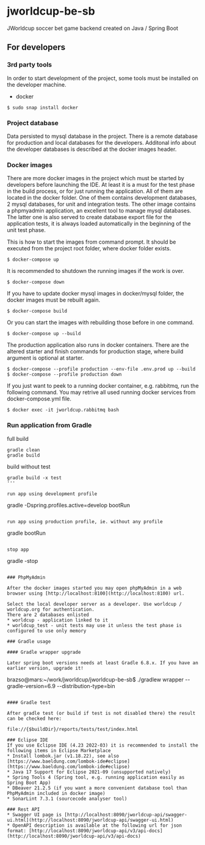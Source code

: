 # jworldcup-be-sb
JWorldcup soccer bet game backend created on Java / Spring Boot

## For developers

### 3rd party tools
In order to start development of the project, some tools must be installed on the developer machine.
* docker

```
$ sudo snap install docker
```

### Project database

Data persisted to mysql database in the project. There is a remote database for production and local databases for the developers. Additonal info about the developer databases is described at the docker images header.

### Docker images

There are more docker images in the project which must be started by developers before launching the IDE. At least it is a must for the test phase in the build process, or for just running the application. All of them are located in the docker folder. One of them contains development databases, 2 mysql databases, for unit and integration tests. The other image contains a phpmyadmin application, an excellent tool to manage mysql databases. The latter one is also served to create database export file for the application tests, it is always loaded automatically in the beginning of the unit test phase.

This is how to start the images from command prompt. It should be executed from the project root folder, where docker folder exists.

```
$ docker-compose up
```

It is recommended to shutdown the running images if the work is over.

```
$ docker-compose down
```

If you have to update docker mysql images in docker/mysql folder, the docker images must be rebuilt again.

```
$ docker-compose build
```

Or you can start the images with rebuilding those before in one command.

```
$ docker-compose up --build
```

The production application also runs in docker containers. There are the altered starter and finish commands for production stage, where build argument is optional at starter.
```
$ docker-compose --profile production --env-file .env.prod up --build
$ docker-compose --profile production down
```

If you just want to peek to a running docker container, e.g. rabbitmq, run the following command. You may retrive all used running docker services from docker-compose.yml file.

```
$ docker exec -it jworldcup.rabbitmq bash
```

### Run application from Gradle

full build
```
gradle clean
gradle build
```
build without test
```
gradle build -x test
'''

run app using development profile
```
gradle -Dspring.profiles.active=develop bootRun
```

run app using production profile, ie. without any profile
```
gradle bootRun
```

stop app
```
gradle -stop
```

### PhpMyAdmin

After the docker images started you may open phpMyAdmin in a web browser using [http://localhost:8100](http://localhost:8100) url.

Select the local developer server as a developer. Use worldcup / worldcup.org for authentication.
There are 2 databases enlisted
* worldcup - application linked to it
* worldcup_test - unit tests may use it unless the test phase is configured to use only memory

### Gradle usage

#### Gradle wrapper upgrade

Later spring boot versions needs at least Gradle 6.8.x. If you have an earlier version, upgrade it!

```
brazso@mars:~/work/jworldcup/jworldcup-be-sb$ ./gradlew wrapper --gradle-version=6.9 --distribution-type=bin
```

#### Gradle test

After gradle test (or build if test is not disabled there) the result can be checked here:

file://{$buildDir}/reports/tests/test/index.html

### Eclipse IDE
If you use Eclipse IDE (4.23 2022-03) it is recommended to install the following items in Eclipse Marketplace
* Install lombok.jar (v1.18.22), see also [https://www.baeldung.com/lombok-ide#eclipse](https://www.baeldung.com/lombok-ide#eclipse)
* Java 17 Support for Eclipse 2021-09 (unsupported natively)
* Spring Tools 4 (Spring tool, e.g. running application easily as Spring Boot App)
* DBeaver 21.2.5 (if you want a more convenient database tool than PhpMyAdmin included in docker image)
* SonarLint 7.3.1 (sourcecode analyser tool)

### Rest API
* Swagger UI page is [http://localhost:8090/jworldcup-api/swagger-ui.html](http://localhost:8090/jworldcup-api/swagger-ui.html)
* OpenAPI description is available at the following url for json format: [http://localhost:8090/jworldcup-api/v3/api-docs](http://localhost:8090/jworldcup-api/v3/api-docs)
